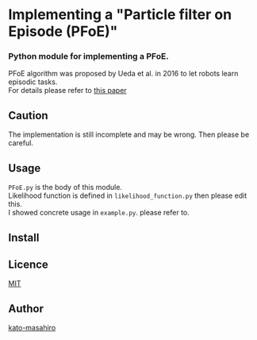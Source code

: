 Implementing a "Particle filter on Episode (PFoE)"
====

### Python module for implementing a PFoE.  
PFoE algorithm was proposed by Ueda et al. in 2016 to let robots learn episodic tasks.  
For details please refer to [this paper](https://link.springer.com/chapter/10.1007/978-3-319-48036-7_54)

## Caution  
The implementation is still incomplete and may be wrong.
Then please be careful.  

## Usage  
```PFoE.py``` is the body of this module.  
Likelihood function is defined in ```likelihood_function.py``` then please edit this.  
I showed concrete usage in ```example.py```. please refer to.

## Install

## Licence

[MIT](https://github.com/tcnksm/tool/blob/master/LICENCE)

## Author

[kato-masahiro](https://github.com/kato-masahiro)
